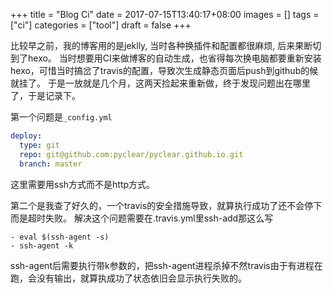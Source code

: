 +++
title = "Blog Ci"
date = 2017-07-15T13:40:17+08:00
images = []
tags = ["ci"]
categories = ["tool"]
draft = false
+++

比较早之前，我的博客用的是jeklly, 当时各种换插件和配置都很麻烦, 后来果断切到了hexo。
当时想要用CI来做博客的自动生成，也省得每次换电脑都要重新安装hexo，可惜当时搞岔了travis的配置，导致次生成静态页面后push到github的候就挂了。
于是一放就是几个月，这两天捡起来重新做，终于发现问题出在哪里了，于是记录下。

第一个问题是`_config.yml`
```yaml
deploy:
  type: git
  repo: git@github.com:pyclear/pyclear.github.io.git
  branch: master
```
这里需要用ssh方式而不是http方式。

第二个是我查了好久的，一个travis的安全措施导致，就算执行成功了还不会停下而是超时失败。
解决这个问题需要在.travis.yml里ssh-add那这么写

```ymal
- eval $(ssh-agent -s)
- ssh-agent -k
```
ssh-agent后需要执行带k参数的，把ssh-agent进程杀掉不然travis由于有进程在跑，会没有输出，就算执成功了状态依旧会显示执行失败的。
